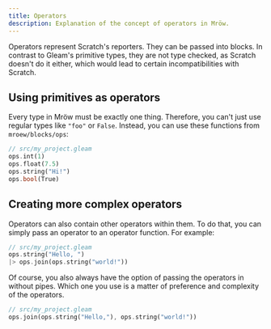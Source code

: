 ```yaml
---
title: Operators
description: Explanation of the concept of operators in Mröw.
---
```


Operators represent Scratch's reporters. They can be passed into blocks. In contrast to Gleam's primitive types, they are not type checked, as Scratch doesn't do it either, which would lead to certain incompatibilities with Scratch.

## Using primitives as operators

Every type in Mröw must be exactly one thing. Therefore, you can't just use regular types like `"foo"` or `False`. Instead, you can use these functions from `mroew/blocks/ops`:

```rs
// src/my_project.gleam
ops.int(1)
ops.float(7.5)
ops.string("Hi!")
ops.bool(True)
```

## Creating more complex operators

Operators can also contain other operators within them. To do that, you can simply pass an operator to an operator function. For example:

```rs {3}
// src/my_project.gleam
ops.string("Hello, ")
|> ops.join(ops.string("world!"))
```

Of course, you also always have the option of passing the operators in without pipes. Which one you use is a matter of preference and complexity of the operators.

```rs
// src/my_project.gleam
ops.join(ops.string("Hello,"), ops.string("world!"))
```

